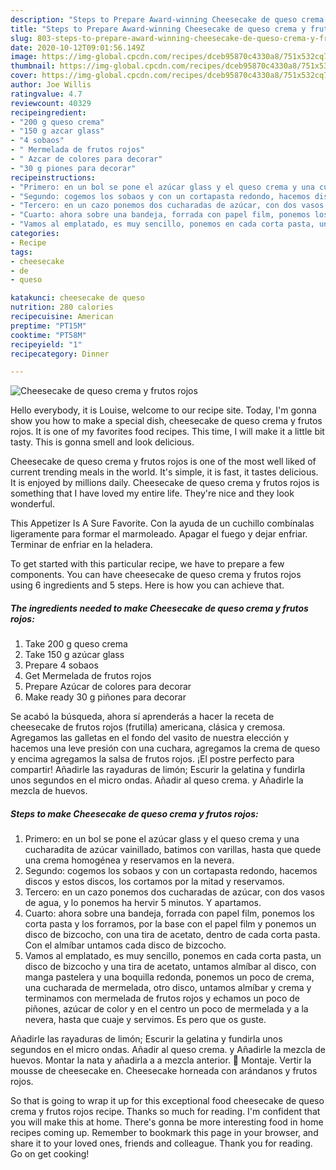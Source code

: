```yaml
---
description: "Steps to Prepare Award-winning Cheesecake de queso crema y frutos rojos"
title: "Steps to Prepare Award-winning Cheesecake de queso crema y frutos rojos"
slug: 803-steps-to-prepare-award-winning-cheesecake-de-queso-crema-y-frutos-rojos
date: 2020-10-12T09:01:56.149Z
image: https://img-global.cpcdn.com/recipes/dceb95870c4330a8/751x532cq70/cheesecake-de-queso-crema-y-frutos-rojos-foto-principal.jpg
thumbnail: https://img-global.cpcdn.com/recipes/dceb95870c4330a8/751x532cq70/cheesecake-de-queso-crema-y-frutos-rojos-foto-principal.jpg
cover: https://img-global.cpcdn.com/recipes/dceb95870c4330a8/751x532cq70/cheesecake-de-queso-crema-y-frutos-rojos-foto-principal.jpg
author: Joe Willis
ratingvalue: 4.7
reviewcount: 40329
recipeingredient:
- "200 g queso crema"
- "150 g azcar glass"
- "4 sobaos"
- " Mermelada de frutos rojos"
- " Azcar de colores para decorar"
- "30 g piones para decorar"
recipeinstructions:
- "Primero: en un bol se pone el azúcar glass y el queso crema y una cucharadita de azúcar vainillado, batimos con varillas, hasta que quede una crema homogénea y reservamos en la nevera."
- "Segundo: cogemos los sobaos y con un cortapasta redondo, hacemos discos y estos discos, los cortamos por la mitad y reservamos."
- "Tercero: en un cazo ponemos dos cucharadas de azúcar, con dos vasos de agua, y lo ponemos ha hervir 5 minutos. Y apartamos."
- "Cuarto: ahora sobre una bandeja, forrada con papel film, ponemos los corta pasta y los forramos, por la base con el papel film y ponemos un disco de bizcocho, con una tira de acetato, dentro de cada corta pasta. Con el almíbar untamos cada disco de bizcocho."
- "Vamos al emplatado, es muy sencillo, ponemos en cada corta pasta, un disco de bizcocho y una tira de acetato, untamos almíbar al disco, con manga pastelera y una boquilla redonda, ponemos un poco de crema, una cucharada de mermelada, otro disco, untamos almíbar y crema y terminamos con mermelada de frutos rojos y echamos un poco de piñones, azúcar de color y en el centro un poco de mermelada y a la nevera, hasta que cuaje y servimos. Es pero que os guste."
categories:
- Recipe
tags:
- cheesecake
- de
- queso

katakunci: cheesecake de queso 
nutrition: 280 calories
recipecuisine: American
preptime: "PT15M"
cooktime: "PT58M"
recipeyield: "1"
recipecategory: Dinner

---
```



![Cheesecake de queso crema y frutos rojos](https://img-global.cpcdn.com/recipes/dceb95870c4330a8/751x532cq70/cheesecake-de-queso-crema-y-frutos-rojos-foto-principal.jpg)

Hello everybody, it is Louise, welcome to our recipe site. Today, I'm gonna show you how to make a special dish, cheesecake de queso crema y frutos rojos. It is one of my favorites food recipes. This time, I will make it a little bit tasty. This is gonna smell and look delicious.

Cheesecake de queso crema y frutos rojos is one of the most well liked of current trending meals in the world. It's simple, it is fast, it tastes delicious. It is enjoyed by millions daily. Cheesecake de queso crema y frutos rojos is something that I have loved my entire life. They're nice and they look wonderful.

This Appetizer Is A Sure Favorite. Con la ayuda de un cuchillo combínalas ligeramente para formar el marmoleado. Apagar el fuego y dejar enfriar. Terminar de enfriar en la heladera.


To get started with this particular recipe, we have to prepare a few components. You can have cheesecake de queso crema y frutos rojos using 6 ingredients and 5 steps. Here is how you can achieve that.

<!--inarticleads1-->

##### The ingredients needed to make Cheesecake de queso crema y frutos rojos:

1. Take 200 g queso crema
1. Take 150 g azúcar glass
1. Prepare 4 sobaos
1. Get  Mermelada de frutos rojos
1. Prepare  Azúcar de colores para decorar
1. Make ready 30 g piñones para decorar


Se acabó la búsqueda, ahora sí aprenderás a hacer la receta de cheesecake de frutos rojos (frutilla) americana, clásica y cremosa. Agregamos las galletas en el fondo del vasito de nuestra elección y hacemos una leve presión con una cuchara, agregamos la crema de queso y encima agregamos la salsa de frutos rojos. ¡El postre perfecto para compartir! Añadirle las rayaduras de limón; Escurir la gelatina y fundirla unos segundos en el micro ondas. Añadir al queso crema. y Añadirle la mezcla de huevos. 

<!--inarticleads2-->

##### Steps to make Cheesecake de queso crema y frutos rojos:

1. Primero: en un bol se pone el azúcar glass y el queso crema y una cucharadita de azúcar vainillado, batimos con varillas, hasta que quede una crema homogénea y reservamos en la nevera.
1. Segundo: cogemos los sobaos y con un cortapasta redondo, hacemos discos y estos discos, los cortamos por la mitad y reservamos.
1. Tercero: en un cazo ponemos dos cucharadas de azúcar, con dos vasos de agua, y lo ponemos ha hervir 5 minutos. Y apartamos.
1. Cuarto: ahora sobre una bandeja, forrada con papel film, ponemos los corta pasta y los forramos, por la base con el papel film y ponemos un disco de bizcocho, con una tira de acetato, dentro de cada corta pasta. Con el almíbar untamos cada disco de bizcocho.
1. Vamos al emplatado, es muy sencillo, ponemos en cada corta pasta, un disco de bizcocho y una tira de acetato, untamos almíbar al disco, con manga pastelera y una boquilla redonda, ponemos un poco de crema, una cucharada de mermelada, otro disco, untamos almíbar y crema y terminamos con mermelada de frutos rojos y echamos un poco de piñones, azúcar de color y en el centro un poco de mermelada y a la nevera, hasta que cuaje y servimos. Es pero que os guste.


Añadirle las rayaduras de limón; Escurir la gelatina y fundirla unos segundos en el micro ondas. Añadir al queso crema. y Añadirle la mezcla de huevos. Montar la nata y añadirla a a mezcla anterior. 🍳 Montaje. Vertir la mousse de cheesecake en. Cheesecake horneada con arándanos y frutos rojos. 

So that is going to wrap it up for this exceptional food cheesecake de queso crema y frutos rojos recipe. Thanks so much for reading. I'm confident that you will make this at home. There's gonna be more interesting food in home recipes coming up. Remember to bookmark this page in your browser, and share it to your loved ones, friends and colleague. Thank you for reading. Go on get cooking!
